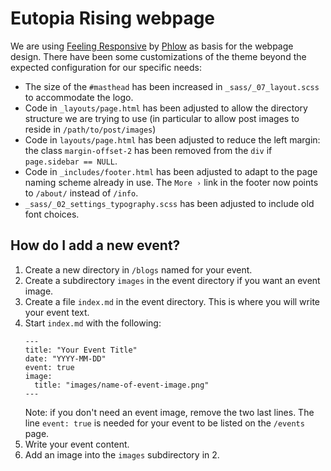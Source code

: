 # Eutopia Rising webpage

We are using [Feeling Responsive][1] by [Phlow][2] as basis for the
webpage design. There have been some customizations of the theme
beyond the expected configuration for our specific needs:

* The size of the `#masthead` has been increased in
  `_sass/_07_layout.scss` to accommodate the logo.
* Code in `_layouts/page.html` has been adjusted to allow the
  directory structure we are trying to use (in particular to allow
  post images to reside in `/path/to/post/images`)
* Code in `layouts/page.html` has been adjusted to reduce the left
  margin: the class `margin-offset-2` has been removed from the `div`
  if `page.sidebar == NULL`.
* Code in `_includes/footer.html` has been adjusted to adapt to the
  page naming scheme already in use. The `More ›` link in the footer
  now points to `/about/` instead of `/info`.
* `_sass/_02_settings_typography.scss` has been adjusted to include
  old font choices.


## How do I add a new event?

1. Create a new directory in `/blogs` named for your event.
2. Create a subdirectory `images` in the event directory if you want
   an event image.
3. Create a file `index.md` in the event directory. This is where you
   will write your event text.
4. Start `index.md` with the following:
   ```
   ---
   title: "Your Event Title"
   date: "YYYY-MM-DD"
   event: true
   image:
     title: "images/name-of-event-image.png"
   --- 

   ``` 
   Note: if you don't need an event image, remove the two last
   lines. The line `event: true` is needed for your event to be listed
   on the `/events` page.
5. Write your event content.
6. Add an image into the `images` subdirectory in 2.







 [1]: https://github.com/Phlow/feeling-responsive/
 [2]: https://github.com/Phlow/
